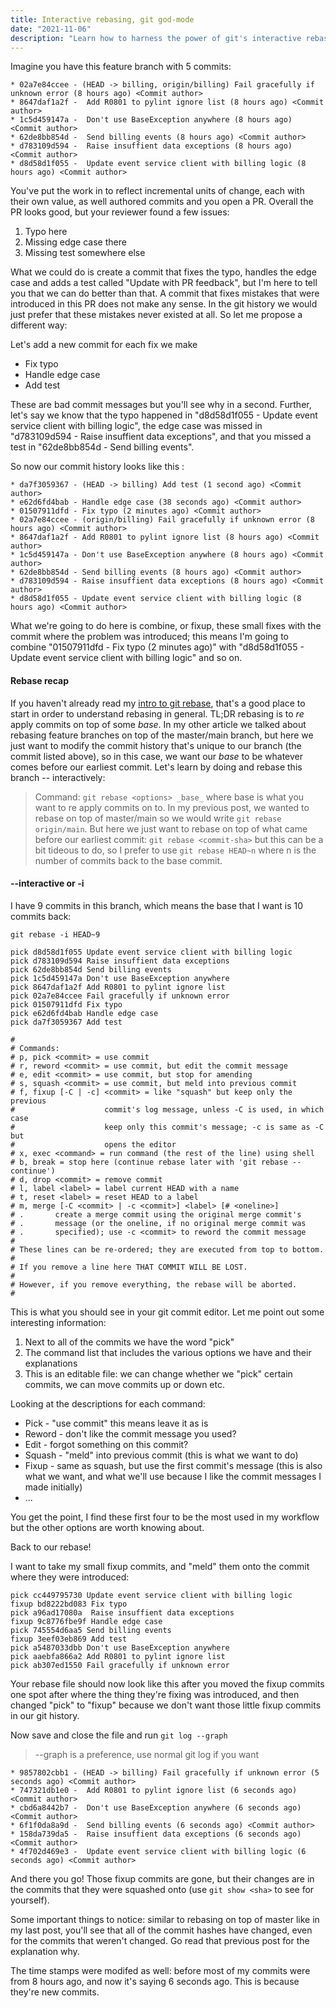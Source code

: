 ```yaml
---
title: Interactive rebasing, git god-mode
date: "2021-11-06"
description: "Learn how to harness the power of git's interactive rebase, a command that let's you alter the commit history with full control"
---
```


Imagine you have this feature branch with 5 commits:


``` text
* 02a7e84ccee - (HEAD -> billing, origin/billing) Fail gracefully if unknown error (8 hours ago) <Commit author>
* 8647daf1a2f -  Add R0801 to pylint ignore list (8 hours ago) <Commit author>
* 1c5d459147a -  Don't use BaseException anywhere (8 hours ago) <Commit author>
* 62de8bb854d -  Send billing events (8 hours ago) <Commit author>
* d783109d594 -  Raise insuffient data exceptions (8 hours ago) <Commit author>
* d8d58d1f055 -  Update event service client with billing logic (8 hours ago) <Commit author>
```

You've put the work in to reflect incremental units of change, each with their own value, as well authored commits and you open a PR. Overall the PR looks good, but your reviewer found a few issues:

1. Typo here
2. Missing edge case there
3. Missing test somewhere else

What we could do is create a commit that fixes the typo, handles the edge case and adds a test called "Update with PR feedback", but I'm here to tell you that we can do better than that. A commit that fixes mistakes that were introduced in this PR does not make any sense. In the git history we would just prefer that these mistakes never existed at all. So let me propose a different way:

Let's add a new commit for each fix we make
* Fix typo
* Handle edge case
* Add test

These are bad commit messages but you'll see why in a second. Further, let's say we know that the typo happened in  "d8d58d1f055 -  Update event service client with billing logic", the edge case was missed in "d783109d594 -  Raise insuffient data exceptions", and that you missed a test in "62de8bb854d -  Send billing events".

So now our commit history looks like this :

``` text
* da7f3059367 - (HEAD -> billing) Add test (1 second ago) <Commit author>
* e62d6fd4bab - Handle edge case (38 seconds ago) <Commit author>
* 01507911dfd - Fix typo (2 minutes ago) <Commit author>
* 02a7e84ccee - (origin/billing) Fail gracefully if unknown error (8 hours ago) <Commit author>
* 8647daf1a2f - Add R0801 to pylint ignore list (8 hours ago) <Commit author>
* 1c5d459147a - Don't use BaseException anywhere (8 hours ago) <Commit author>
* 62de8bb854d - Send billing events (8 hours ago) <Commit author>
* d783109d594 - Raise insuffient data exceptions (8 hours ago) <Commit author>
* d8d58d1f055 - Update event service client with billing logic (8 hours ago) <Commit author>
```

What we're going to do here is combine, or fixup, these small fixes with the commit where the problem was introduced; this means I'm going to combine  "01507911dfd - Fix typo (2 minutes ago)" with "d8d58d1f055 -  Update event service client with billing logic" and so on.

#### Rebase recap

If you haven't already read my [intro to git rebase](/git-rebase), that's a good place to start in order to understand rebasing in general. TL;DR rebasing is to _re_ apply commits on top of some _base_. In my other article we talked about rebasing feature branches on top of the master/main branch, but here we just want to modify the commit history that's unique to our branch (the commit listed above), so in this case, we want our _base_ to be whatever comes before our earliest commit. Let's learn by doing and rebase this branch -- interactively:

> Command: `git rebase <options> _base_` where base is what you want to re apply commits on to. In my previous post, we wanted to rebase on top of master/main so we would write `git rebase origin/main`. But here we just want to rebase on top of what came before our earliest commit: `git rebase <commit-sha>` but this can be a bit tideous to do, so I prefer to use `git rebase HEAD~n` where n is the number of commits back to the base commit.

#### --interactive or -i

I have 9 commits in this branch, which means the base that I want is 10 commits back:

`git rebase -i HEAD~9`

``` text
pick d8d58d1f055 Update event service client with billing logic
pick d783109d594 Raise insuffient data exceptions
pick 62de8bb854d Send billing events
pick 1c5d459147a Don't use BaseException anywhere
pick 8647daf1a2f Add R0801 to pylint ignore list
pick 02a7e84ccee Fail gracefully if unknown error
pick 01507911dfd Fix typo
pick e62d6fd4bab Handle edge case
pick da7f3059367 Add test

#
# Commands:
# p, pick <commit> = use commit
# r, reword <commit> = use commit, but edit the commit message
# e, edit <commit> = use commit, but stop for amending
# s, squash <commit> = use commit, but meld into previous commit
# f, fixup [-C | -c] <commit> = like "squash" but keep only the previous
#                    commit's log message, unless -C is used, in which case
#                    keep only this commit's message; -c is same as -C but
#                    opens the editor
# x, exec <command> = run command (the rest of the line) using shell
# b, break = stop here (continue rebase later with 'git rebase --continue')
# d, drop <commit> = remove commit
# l, label <label> = label current HEAD with a name
# t, reset <label> = reset HEAD to a label
# m, merge [-C <commit> | -c <commit>] <label> [# <oneline>]
# .       create a merge commit using the original merge commit's
# .       message (or the oneline, if no original merge commit was
# .       specified); use -c <commit> to reword the commit message
#
# These lines can be re-ordered; they are executed from top to bottom.
#
# If you remove a line here THAT COMMIT WILL BE LOST.
#
# However, if you remove everything, the rebase will be aborted.
#

```

This is what you should see in your git commit editor. Let me point out some interesting information:

1. Next to all of the commits we have the word "pick"
2. The command list that includes the various options we have and their explanations
3. This is an editable file: we can change whether we "pick" certain commits, we can move commits up or down etc.

Looking at the descriptions for each command:

* Pick - "use commit" this means leave it as is
* Reword - don't like the commit message you used?
* Edit - forgot something on this commit?
* Squash - "meld" into previous commit (this is what we want to do)
* Fixup - same as squash, but use the first commit's message (this is also what we want, and what we'll use because I like the commit messages I made initially)
* ...

You get the point, I find these first four to be the most used in my workflow but the other options are worth knowing about.

Back to our rebase!

I want to take my small fixup commits, and "meld" them onto the commit where they were introduced:

``` text
pick cc449795730 Update event service client with billing logic
fixup bd8222bd083 Fix typo
pick a96ad17080a  Raise insuffient data exceptions
fixup 9c8776fbe9f Handle edge case
pick 745554d6aa5 Send billing events
fixup 3eef03eb869 Add test
pick a5487033dbb Don't use BaseException anywhere
pick aaebfa866a2 Add R0801 to pylint ignore list
pick ab307ed1550 Fail gracefully if unknown error
```

Your rebase file should now look like this after you moved the fixup commits one spot after where the thing they're fixing was introduced, and then changed "pick" to "fixup" because we don't want those little fixup commits in our git history.

Now save and close the file and run `git log --graph`

> --graph is a preference, use normal git log if you want

``` text
* 9857802cbb1 - (HEAD -> billing) Fail gracefully if unknown error (5 seconds ago) <Commit author>
* 747321db1e0 -  Add R0801 to pylint ignore list (6 seconds ago) <Commit author>
* cbd6a8442b7 -  Don't use BaseException anywhere (6 seconds ago) <Commit author>
* 6f1f0da8a9d -  Send billing events (6 seconds ago) <Commit author>
* 158da739da5 -  Raise insuffient data exceptions (6 seconds ago) <Commit author>
* 4f702d469e3 -  Update event service client with billing logic (6 seconds ago) <Commit author>
```

And there you go! Those fixup commits are gone, but their changes are in the commits that they were squashed onto (use `git show <sha>` to see for yourself).

Some important things to notice: similar to rebasing on top of master like in my last post, you'll see that all of the commit hashes have changed, even for the commits that weren't changed. Go read that previous post for the explanation why.

The time stamps were modifed as well: before most of my commits were from 8 hours ago, and now it's saying 6 seconds ago. This is because they're new commits.

